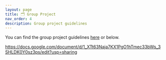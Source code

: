 ```yaml
---
layout: page
title: 🗂️ Group Project
nav_order: 4
description: Group project guidelines
---
```

You can find the group project guidelines [here](https://docs.google.com/document/d/1_XTt63Naja7KX1PgO1hTmec33bWs_3SHLDK0Y0sz3ps/edit?usp=sharing) or below.

https://docs.google.com/document/d/1_XTt63Naja7KX1PgO1hTmec33bWs_3SHLDK0Y0sz3ps/edit?usp=sharing
